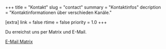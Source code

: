 +++
title = "Kontakt"
slug = "contact"
summary = "Kontaktinfos"
decription = "Kontaktinformationen über verschieden Kanäle."

[extra]
link = false
rtime = false
priority = 1.0
+++

<p class="mb-3 text-center">
    Du erreichst uns per Matrix und E-Mail.
</p>

<div class="w-100 text-center">
    <div class="text-center btn-group mx-2 my-1 p-0" aria-label="Contact Links">
        <a class="btn btn-lg btn-dark btn-email" href="mailto:bengoshi-ät-cyber4edu-pünktchen-org" itemtype="relatedLink">
            <i class="bi bi-envelope"></i> E-Mail
        </a>
        <a class="btn btn-lg btn-dark btn-email" href="https://matrix.to/#/@coderdojo:matrix.cyber4edu.org" itemtype="relatedLink">
            <i class="bi bi-chat-left-text-fill"></i> Matrix
        </a>
    </div>
</div>
